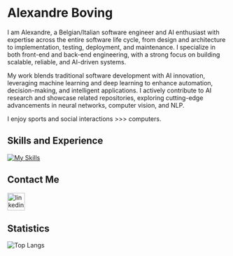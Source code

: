 # Alexandre Boving

I am Alexandre, a Belgian/Italian software engineer and AI enthusiast with expertise across the entire software life cycle, from design and architecture to implementation, testing, deployment, and maintenance. I specialize in both front-end and back-end engineering, with a strong focus on building scalable, reliable, and AI-driven systems.

My work blends traditional software development with AI innovation, leveraging machine learning and deep learning to enhance automation, decision-making, and intelligent applications. I actively contribute to AI research and showcase related repositories, exploring cutting-edge advancements in neural networks, computer vision, and NLP.

I enjoy sports and social interactions >>> computers.

## Skills and Experience
[![My Skills](https://skillicons.dev/icons?i=html,css,bootstrap,tailwind,js,react,nextjs,ts,mysql,mongodb,firebase,py,java,c,matlab,git,github,docker,linux,figma)](https://skillicons.dev)

## Contact Me

[<img src='https://skillicons.dev/icons?i=linkedin' alt='linkedin' height='40'>](https://www.linkedin.com/in/alexandre-boving-04422a1b6/)

## Statistics

![Top Langs](https://github-readme-stats.vercel.app/api/top-langs/?username=AlexBoving&layout=compact)
